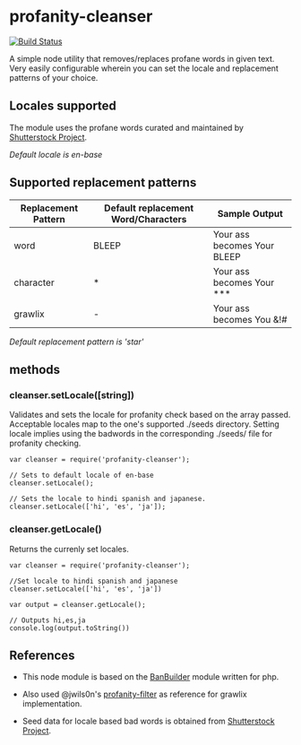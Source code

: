 # profanity-cleanser
[![Build Status](https://travis-ci.org/shwetasabne/profanity-cleanser.svg?branch=master)](https://travis-ci.org/shwetasabne/profanity-cleanser)

A simple node utility that removes/replaces profane words in given text. Very easily configurable wherein you can set the locale and replacement patterns of your choice.

## Locales supported

The module uses the profane words curated and maintained by [Shutterstock Project](https://github.com/shutterstock/List-of-Dirty-Naughty-Obscene-and-Otherwise-Bad-Words).

*Default locale is en-base*

## Supported replacement patterns

| Replacement Pattern | Default replacement Word/Characters | Sample Output |
| --- | --- | --- |
| word | BLEEP | Your ass becomes Your BLEEP |
| character | * | Your ass becomes Your \*\*\* |
| grawlix | - | Your ass becomes You &!# | 

*Default replacement pattern is 'star'*

## methods

### cleanser.setLocale([string])

Validates and sets the locale for profanity check based on the array passed. Acceptable locales map to the one's supported ./seeds directory. Setting locale implies using the badwords in the corresponding ./seeds/<locale> file for profanity checking.

```
var cleanser = require('profanity-cleanser');

// Sets to default locale of en-base
cleanser.setLocale(); 

// Sets the locale to hindi spanish and japanese.
cleanser.setLocale(['hi', 'es', 'ja']);
``` 

### cleanser.getLocale()

Returns the currenly set locales.

```
var cleanser = require('profanity-cleanser');

//Set locale to hindi spanish and japanese
cleanser.setLocale(['hi', 'es', 'ja'])

var output = cleanser.getLocale();

// Outputs hi,es,ja
console.log(output.toString())
```

## References

- This node module is based on the [BanBuilder](http://banbuilder.com/)  module written for php.

- Also used @jwils0n's [profanity-filter](https://github.com/jwils0n/profanity-filter) as reference for grawlix implementation.

- Seed data for locale based bad words is obtained from [Shutterstock Project](https://github.com/shutterstock/List-of-Dirty-Naughty-Obscene-and-Otherwise-Bad-Words).
 

